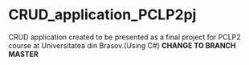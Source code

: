 # CRUD_application_PCLP2pj
CRUD application created to be presented as a final project for PCLP2 course at Universitatea din Brasov.(Using C#)
**CHANGE TO BRANCH MASTER**
